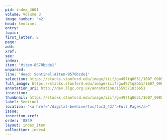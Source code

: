 ```yaml
---
pid: index_3601
volume: Volume 3
image_number: '42'
head: Sentinel
entry:
topic:
first_letter: S
page:
add:
xref:
see:
index:
item: "#item-8570bcde1"
unparsed:
line: 'Head: Sentinel|#item-8570bcde1'
selection: https://stacks.stanford.edu/image/iiif/gw497tq8651/1607_0985/1129,225,376,150/full/0/default.jpg
full_image: https://stacks.stanford.edu/image/iiif/gw497tq8651/1607_0985/full/full/0/default.jpg
annotation_uri: http://dev.llgc.org.uk/annotation/1559571836651
insertion:
thumbnail: https://stacks.stanford.edu/image/iiif/gw497tq8651/1607_0985/1129,225,376,150/150,/0/default.jpg
label: Sentinel
location: "<a href='/digital-beehive/toc/toc3_42/'>Full Page</a>"
issue:
insertion_xref:
order: '0849'
layout: index_item
collection: index4
---
```

